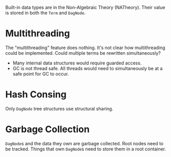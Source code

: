 Built-in data types are in the Non-Algebraic Theory (NATheory). Their value is stored in both the `Term` and `DagNode`.

# Multithreading

The "multithreading" feature does nothing. It's not clear how multithreading could be implemented. Could multiple terms be rewritten simultaneously? 

- Many internal data structures would require guarded access.
- GC is not thread safe. All threads would need to simultaneously be at a safe point for GC to occur. 

# Hash Consing

Only `DagNode` tree structures use structural sharing.

# Garbage Collection

`DagNode`s and the data they own are garbage collected. Root nodes need to be tracked. Things that own `DagNode`s need to store them in a root container.
